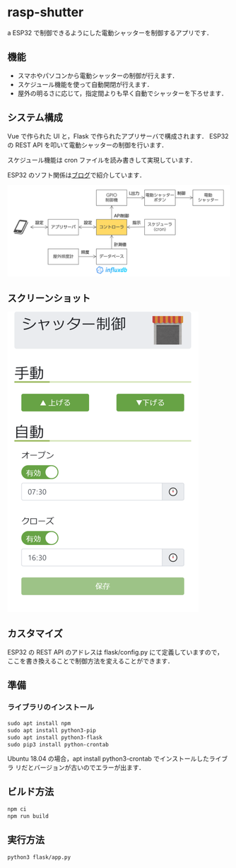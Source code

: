 # rasp-shutter

a
ESP32 で制御できるようにした電動シャッターを制御するアプリです．

## 機能

-   スマホやパソコンから電動シャッターの制御が行えます．
-   スケジュール機能を使って自動開閉が行えます．
-   屋外の明るさに応じて，指定間よりも早く自動でシャッターを下ろせます．

## システム構成

Vue で作られた UI と，Flask で作られたアプリサーバで構成されます．
ESP32 の REST API を叩いて電動シャッターの制御を行います．

スケジュール機能は cron ファイルを読み書きして実現しています．

ESP32 のソフト関係は[ブログ](https://rabbit-note.com/2019/03/17/shutter-automation/)で紹介しています．

![システム構成](./img/システム構成.png)

## スクリーンショット

<img src="screenshot.png" width="432">

## カスタマイズ

ESP32 の REST API のアドレスは flask/config.py にて定義していますので，
ここを書き換えることで制御方法を変えることができます．

## 準備

### ライブラリのインストール

```bash:bash
sudo apt install npm
sudo apt install python3-pip
sudo apt install python3-flask
sudo pip3 install python-crontab
```

Ubuntu 18.04 の場合，apt install python3-crontab でインストールしたライブラ
リだとバージョンが古いのでエラーが出ます．

## ビルド方法

```bash:bash
npm ci
npm run build
```

## 実行方法

```bash:bash
python3 flask/app.py
```

